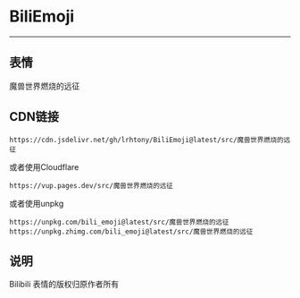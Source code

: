 # BiliEmoji
---
## 表情
魔兽世界燃烧的远征
## CDN链接
```
https://cdn.jsdelivr.net/gh/lrhtony/BiliEmoji@latest/src/魔兽世界燃烧的远征
```
或者使用Cloudflare
```
https://vup.pages.dev/src/魔兽世界燃烧的远征
```
或者使用unpkg
```
https://unpkg.com/bili_emoji@latest/src/魔兽世界燃烧的远征
https://unpkg.zhimg.com/bili_emoji@latest/src/魔兽世界燃烧的远征
```
## 说明
Bilibili 表情的版权归原作者所有

